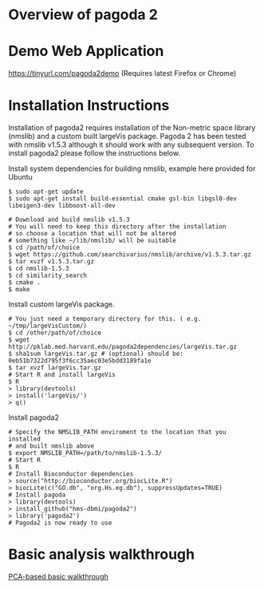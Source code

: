 # Overview of pagoda 2

# Demo Web Application
https://tinyurl.com/pagoda2demo
(Requires latest Firefox or Chrome)

# Installation Instructions

Installation of pagoda2 requires installation of the Non-metric space library (nmslib)
and a custom built largeVis package. Pagoda 2 has been tested with nmslib v1.5.3 although
it should work with any subsequent version. To install pagoda2 please follow the instructions below.


Install system dependencies for building nmslib, example here provided for Ubuntu
```
$ sudo apt-get update
$ sudo apt-get install build-essential cmake gsl-bin libgsl0-dev libeigen3-dev libboost-all-dev

# Download and build nmslib v1.5.3
# You will need to keep this directory after the installation
# so choose a location that will not be altered
# something like ~/lib/nmslib/ will be suitable
$ cd /path/of/choice
$ wget https://github.com/searchivarius/nmslib/archive/v1.5.3.tar.gz
$ tar xvzf v1.5.3.tar.gz
$ cd nmslib-1.5.3
$ cd similarity_search
$ cmake .
$ make
```

Install custom largeVis package.
```
# You just need a temporary directory for this. ( e.g. ~/tmp/largeVisCustom/)
$ cd /other/path/of/choice
$ wget http://pklab.med.harvard.edu/pagoda2dependencies/largeVis.tar.gz
$ sha1sum largeVis.tar.gz # (optional) should be: 0eb51b7322d795f3f6cc35aec03e5bdd3189fa1e
$ tar xvzf largeVis.tar.gz
# Start R and install largeVis
$ R
> library(devtools)
> install('largeVis/')
> q()
```

Install pagoda2
```
# Specify the NMSLIB_PATH enviroment to the location that you installed
# and built nmslib above
$ export NMSLIB_PATH=/path/to/nmslib-1.5.3/
# Start R
$ R
# Install Bioconductor dependencies
> source("http://bioconductor.org/biocLite.R")
> biocLite(c("GO.db", "org.Hs.eg.db"), suppressUpdates=TRUE)
# Install pagoda
> library(devtools)
> install_github("hms-dbmi/pagoda2")
> library('pagoda2')
# Pagoda2 is now ready to use
```
# Basic analysis walkthrough
[PCA-based basic walkthrough](http://pklab.med.harvard.edu/peterk/p2.walkthrough.html)

